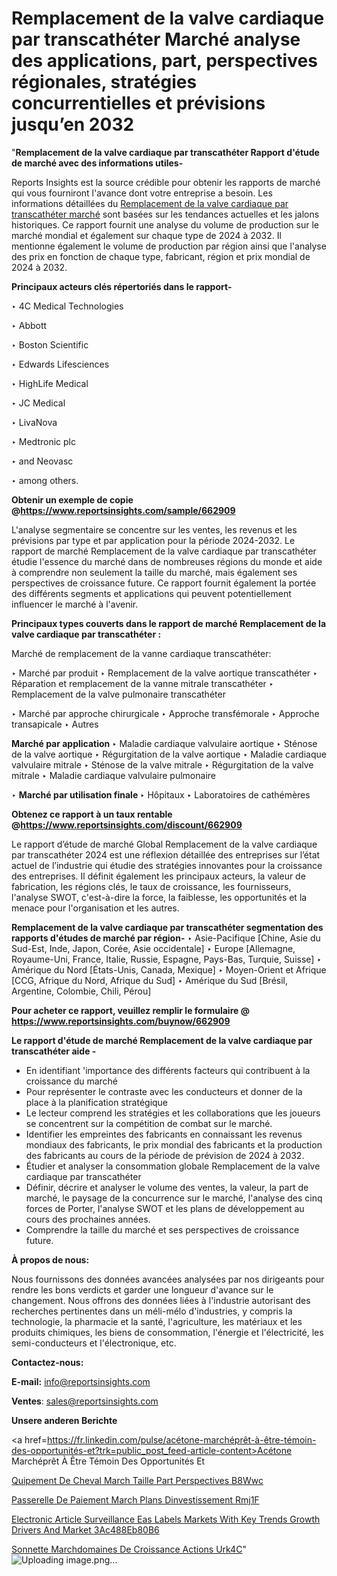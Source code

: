 # Remplacement de la valve cardiaque par transcathéter Marché analyse des applications, part, perspectives régionales, stratégies concurrentielles et prévisions jusqu’en 2032

"<strong>Remplacement de la valve cardiaque par transcathéter Rapport d'étude de marché avec des informations utiles-</strong>

Reports Insights est la source crédible pour obtenir les rapports de marché qui vous fourniront l'avance dont votre entreprise a besoin. Les informations détaillées du <a href=https://www.reportsinsights.com/sample/662909>Remplacement de la valve cardiaque par transcathéter marché</a> sont basées sur les tendances actuelles et les jalons historiques. Ce rapport fournit une analyse du volume de production sur le marché mondial et également sur chaque type de 2024 à 2032. Il mentionne également le volume de production par région ainsi que l'analyse des prix en fonction de chaque type, fabricant, région et prix mondial de 2024 à 2032.

<b>Principaux acteurs clés répertoriés dans le rapport-</b>

‣ 4C Medical Technologies

‣ Abbott

‣ Boston Scientific

‣ Edwards Lifesciences

‣ HighLife Medical

‣ JC Medical

‣ LivaNova

‣ Medtronic plc

‣ and Neovasc

‣ among others.

<strong><b>Obtenir un exemple de copie @</b></strong><a href=https://www.reportsinsights.com/sample/662909><strong><b>https://www.reportsinsights.com/sample/662909</b></strong></a>

L'analyse segmentaire se concentre sur les ventes, les revenus et les prévisions par type et par application pour la période 2024-2032. Le rapport de marché Remplacement de la valve cardiaque par transcathéter étudie l'essence du marché dans de nombreuses régions du monde et aide à comprendre non seulement la taille du marché, mais également ses perspectives de croissance future. Ce rapport fournit également la portée des différents segments et applications qui peuvent potentiellement influencer le marché à l'avenir.

<strong>Principaux types couverts dans le rapport de marché Remplacement de la valve cardiaque par transcathéter :</strong>

Marché de remplacement de la vanne cardiaque transcathéter:

‣  Marché par produit
‣ Remplacement de la valve aortique transcathéter
‣ Réparation et remplacement de la vanne mitrale transcathéter
‣ Remplacement de la valve pulmonaire transcathéter

‣  Marché par approche chirurgicale
‣ Approche transfémorale
‣ Approche transapicale
‣ Autres

<strong>Marché par application </strong>
‣ Maladie cardiaque valvulaire aortique
‣ Sténose de la valve aortique
‣ Régurgitation de la valve aortique
‣ Maladie cardiaque valvulaire mitrale
‣ Sténose de la valve mitrale
‣ Régurgitation de la valve mitrale
‣ Maladie cardiaque valvulaire pulmonaire

‣  <strong> Marché par utilisation finale </strong>
‣ Hôpitaux
‣ Laboratoires de cathémères

<strong><b>Obtenez ce rapport à un taux rentable @</b></strong><a href=https://www.reportsinsights.com/discount/662909><strong><b>https://www.reportsinsights.com/discount/662909</b></strong></a>

Le rapport d’étude de marché Global Remplacement de la valve cardiaque par transcathéter 2024 est une réflexion détaillée des entreprises sur l’état actuel de l’industrie qui étudie des stratégies innovantes pour la croissance des entreprises. Il définit également les principaux acteurs, la valeur de fabrication, les régions clés, le taux de croissance, les fournisseurs, l'analyse SWOT, c'est-à-dire la force, la faiblesse, les opportunités et la menace pour l'organisation et les autres.

<strong>Remplacement de la valve cardiaque par transcathéter segmentation des rapports d'études de marché par région-</strong>
‣ Asie-Pacifique [Chine, Asie du Sud-Est, Inde, Japon, Corée, Asie occidentale]
‣ Europe [Allemagne, Royaume-Uni, France, Italie, Russie, Espagne, Pays-Bas, Turquie, Suisse]
‣ Amérique du Nord [États-Unis, Canada, Mexique]
‣ Moyen-Orient et Afrique [CCG, Afrique du Nord, Afrique du Sud]
‣ Amérique du Sud [Brésil, Argentine, Colombie, Chili, Pérou]

<strong>Pour acheter ce rapport, veuillez remplir le formulaire @   <a href=https://www.reportsinsights.com/buynow/662909>https://www.reportsinsights.com/buynow/662909</a></strong>

<strong>Le rapport d'étude de marché Remplacement de la valve cardiaque par transcathéter aide -</strong>
<ul>
  <li>En identifiant 'importance des différents facteurs qui contribuent à la croissance du marché</li>
  <li>Pour représenter le contraste avec les conducteurs et donner de la place à la planification stratégique</li>
  <li>Le lecteur comprend les stratégies et les collaborations que les joueurs se concentrent sur la compétition de combat sur le marché.</li>
  <li>Identifier les empreintes des fabricants en connaissant les revenus mondiaux des fabricants, le prix mondial des fabricants et la production des fabricants au cours de la période de prévision de 2024 à 2032.</li>
  <li>Étudier et analyser la consommation globale Remplacement de la valve cardiaque par transcathéter</li>
  <li>Définir, décrire et analyser le volume des ventes, la valeur, la part de marché, le paysage de la concurrence sur le marché, l'analyse des cinq forces de Porter, l'analyse SWOT et les plans de développement au cours des prochaines années.</li>
  <li>Comprendre la taille du marché et ses perspectives de croissance future.</li>
</ul>
<strong>À propos de nous:</strong>

Nous fournissons des données avancées analysées par nos dirigeants pour rendre les bons verdicts et garder une longueur d'avance sur le changement. Nous offrons des données liées à l'industrie autorisant des recherches pertinentes dans un méli-mélo d'industries, y compris la technologie, la pharmacie et la santé, l'agriculture, les matériaux et les produits chimiques, les biens de consommation, l'énergie et l'électricité, les semi-conducteurs et l'électronique, etc.

<strong>Contactez-nous:</strong>

<strong>E-mail:</strong> <a href=mailto:info@reportsinsights.com>info@reportsinsights.com</a>

<strong>Ventes</strong>: <a href=mailto:sales@reportsinsights.com>sales@reportsinsights.com</a>

<strong>Unsere anderen Berichte</strong>

<a href=https://fr.linkedin.com/pulse/acétone-marchéprêt-à-être-témoin-des-opportunités-et?trk=public_post_feed-article-content>Acétone Marchéprêt À Être Témoin Des Opportunités Et</a>

<a href=https://www.linkedin.com/pulse/%C3%A9quipement-de-cheval-march%C3%A9-taille-part-perspectives-b8wwc/>Quipement De Cheval March Taille Part Perspectives B8Wwc</a>

<a href=https://www.linkedin.com/pulse/passerelle-de-paiement-march%C3%A9-plans-dinvestissement-rmj1f/>Passerelle De Paiement March Plans Dinvestissement Rmj1F</a>

<a href=https://medium.com/@amanmandal1286/electronic-article-surveillance-eas-labels-markets-with-key-trends-growth-drivers-and-market-3ac488eb80b6>Electronic Article Surveillance Eas Labels Markets With Key Trends Growth Drivers And Market 3Ac488Eb80B6</a>

<a href=https://www.linkedin.com/pulse/sonnette-march%C3%A9domaines-de-croissance-actions-urk4c/>Sonnette Marchdomaines De Croissance Actions Urk4C</a>"
![Uploading image.png…]()
